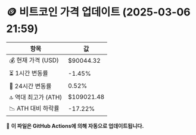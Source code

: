 # 🪙 비트코인 가격 업데이트 (2025-03-06 21:59)

| 항목                | 값 |
|--------------------|----------------|
| 💰 현재 가격 (USD) | $90044.32 |
| ⏳ 1시간 변동률    | -1.45% |
| 📆 24시간 변동률   | 0.52% |
| 🔝 역대 최고가 (ATH) | $109021.48 |
| 📉 ATH 대비 하락률 | -17.22% |

🔄 **이 파일은 GitHub Actions에 의해 자동으로 업데이트됩니다.**
